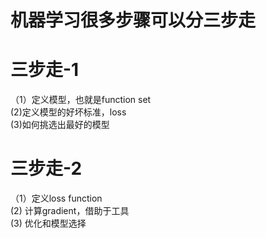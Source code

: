 # 机器学习很多步骤可以分三步走

# 三步走-1
（1）定义模型，也就是function set </br>
 (2)定义模型的好坏标准，loss </br>
 (3)如何挑选出最好的模型 </br>

# 三步走-2
 （1）定义loss function </br>
  (2) 计算gradient，借助于工具 </br>
  (3) 优化和模型选择 </br>
